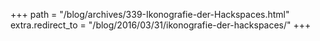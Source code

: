 +++
path = "/blog/archives/339-Ikonografie-der-Hackspaces.html"
extra.redirect_to = "/blog/2016/03/31/ikonografie-der-hackspaces/"
+++
